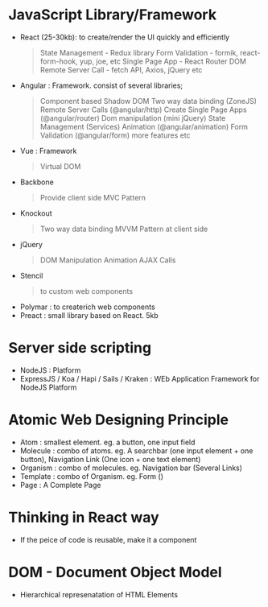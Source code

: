# JavaScript Library/Framework

- React (25-30kb): to create/render the UI quickly and efficiently
  > State Management - Redux library
  > Form Validation - formik, react-form-hook, yup, joe, etc
  > Single Page App - React Router DOM
  > Remote Server Call - fetch API, Axios, jQuery etc
- Angular : Framework. consist of several libraries;
  > Component based
  > Shadow DOM
  > Two way data binding (ZoneJS)
  > Remote Server Calls (@angular/http)
  > Create Single Page Apps (@angular/router)
  > Dom manipulation (mini jQuery)
  > State Management (Services)
  > Animation (@angular/animation)
  > Form Validation (@angular/form)
  > more features etc
- Vue : Framework
  > Virtual DOM
- Backbone
  > Provide client side MVC Pattern
- Knockout
  > Two way data binding
  > MVVM Pattern at client side
- jQuery
  > DOM Manipulation
  > Animation
  > AJAX Calls
- Stencil
  > to custom web components
- Polymar : to createrich web components
- Preact : small library based on React. 5kb

# Server side scripting

- NodeJS : Platform
- ExpressJS / Koa / Hapi / Sails / Kraken : WEb Application Framework for NodeJS Platform

# Atomic Web Designing Principle

- Atom : smallest element. eg. a button, one input field
- Molecule : combo of atoms. eg. A searchbar (one input element + one button), Navigation Link (One icon + one text element)
- Organism : combo of molecules. eg. Navigation bar (Several Links)
- Template : combo of Organism. eg. Form ()
- Page : A Complete Page

# Thinking in React way

- If the peice of code is reusable, make it a component

# DOM - Document Object Model

- Hierarchical represenatation of HTML Elements
